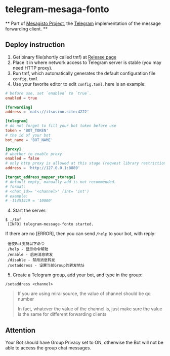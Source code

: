 # telegram-mesaga-fonto 
** Part of [Mesagisto Project](https://github.com/MeowCat-Studio/mesagisto), the [Telegram](https://core.telegram.org) implementation of the message forwarding client. **

## Deploy instruction

 1. Get binary file(shortly called tmf) at [Release page](https://github.com/MeowCat-Studio/telegram-mesaga-fonto/releases) 
 2. Place it in where network access to Telegram server is stable (you may need HTTP proxy).
 3. Run tmf, which automatically generates the default configuration file `config.toml`
 4. Use your favorite editor to edit `config.toml`.
 here is an example:
 ```toml
# before use, set `enabled` to `true`.
enabled = true

[forwarding]
address = 'nats://itsusinn.site:4222'

[telegram]
# do not forget to fill your bot token before use
token = 'BOT_TOKEN'
# the id of your bot
bot_name = 'BOT_NAME'

[proxy]
# whether to enable proxy
enabled = false
# only http proxy is allowed at this stage (reqwest library restriction)
address = 'http://127.0.0.1:8889'

[target_address_mapper_storage]
# default empty, manually add is not recommended.
# format:
# <chat_id>= '<channel>' (int= 'int')
# example:
# -11451419 = '10000'
 ```
 4. Start the server:
 ```shell
 $ ./tmf
  [INFO] telegram-message-fonto started.	
 ```
 If there are no [ERROR], then you can send `/help` to your bot, with reply:
```text
 信使Bot支持以下命令
 /help - 显示命令帮助
 /enable - 启用消息转发
 /disable - 禁用消息转发
 /setaddress - 设置当前Group的转发地址
```
 5. Create a Telegram group, add your bot, and type in the group:

 `/setaddress <channel>`

> If you are using mirai source, the value of channel should be qq number
>
> In fact, whatever the value of the channel is, just make sure the value is the same for different forwarding clients

## Attention

Your Bot should have Group Privacy set to ON, otherwise the Bot will not be able to access the group chat messages.